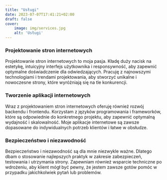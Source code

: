 ```yaml
---
title: "Usługi"
date: 2023-07-07T17:41:21+02:00
draft: false
cover:
    image: img/services.jpg
    alt: 'Usługi'
---
```


### Projektowanie stron internetowych

Projektowanie stron internetowych to moja pasja. Kładę duży nacisk na estetykę, intuicyjny interfejs użytkownika i responsywność, aby zapewnić optymalne doświadczenie dla odwiedzających. Pracuję z najnowszymi technologiami i trendami projektowania, aby stworzyć unikalne i nowoczesne strony, które wyróżniają się na tle konkurencji.

### Tworzenie aplikacji internetowych

Wraz z projektowaniem stron internetowych oferuję również rozwój backendu i frontendu. Korzystam z języków programowania i frameworków, które są odpowiednie do konkretnego projektu, aby zapewnić optymalną wydajność i skalowalność. Moje aplikacje internetowe są zawsze dopasowane do indywidualnych potrzeb klientów i łatwe w obsłudze.

### Bezpieczeństwo i niezawodność

Bezpieczeństwo i niezawodność są dla mnie niezwykle ważne. Dlatego dbam o stosowanie najlepszych praktyk w zakresie zabezpieczeń, testowania i utrzymania strony. Zapewniam również wsparcie techniczne po wdrożeniu, aby klient mógł być pewny, że jestem zawsze gotów pomóc w przypadku jakichkolwiek pytań lub problemów.

